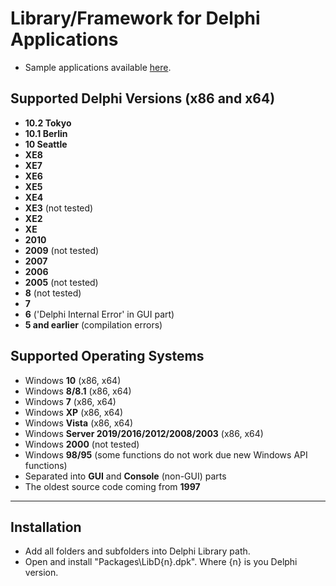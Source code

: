 # Library/Framework for Delphi Applications
* Sample applications available [here](http://sx.rosada.cz/).

## Supported Delphi Versions (x86 and x64)
* **10.2 Tokyo**
* **10.1 Berlin**
* **10 Seattle**
* **XE8**
* **XE7**
* **XE6**
* **XE5**
* **XE4**
* **XE3** (not tested)
* **XE2**
* **XE**
* **2010**
* **2009** (not tested)
* **2007**
* **2006**
* **2005** (not tested)
* **8** (not tested)
* **7**
* **6** ('Delphi Internal Error' in GUI part)
* **5 and earlier** (compilation errors)

## Supported Operating Systems
* Windows **10** (x86, x64)
* Windows **8/8.1** (x86, x64)
* Windows **7** (x86, x64)
* Windows **XP** (x86, x64)
* Windows **Vista** (x86, x64)
* Windows **Server 2019/2016/2012/2008/2003** (x86, x64)
* Windows **2000** (not tested)
* Windows **98/95** (some functions do not work due new Windows API functions)
* Separated into **GUI** and **Console** (non-GUI) parts
* The oldest source code coming from **1997**

***

## Installation

* Add all folders and subfolders into Delphi Library path.
* Open and install "Packages\LibD{n}.dpk". Where {n} is you Delphi version.
